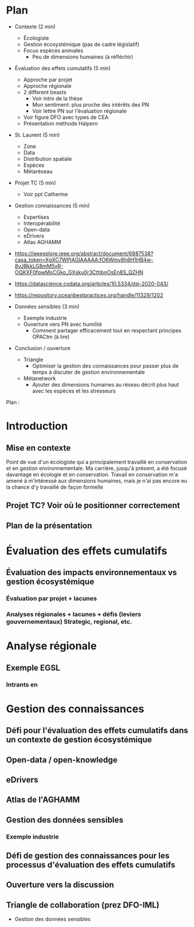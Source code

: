 # Plan

- Contexte (2 min)
  - Écologiste
  - Gestion écosystémique (pas de cadre législatif)
  - Focus espèces animales
    - Peu de dimensions humaines (à réfléchir)

- Évaluation des effets cumulatifs (5 min)
  - Approche par projet
  - Approche régionale
  - 2 different beasts
    - Voir intro de la thèse
    - Mon sentiment: plus proche des intérêts des PN
    - Voir lettre PN sur l'évaluation régionale
  - Voir figure DFO avec types de CEA
  - Présentation méthode Halpern

- St. Laurent (5 min)
  - Zone
  - Data
  - Distribution spatiale
  - Espèces
  - Métaréseau

- Projet TC (5 min)
  - Voir ppt Catherine

- Gestion connaissances (5 min)


  - Expertises
  - Interopérabilité
  - Open-data
  - eDrivers
  - Atlas AGHAMM


- https://ieeexplore.ieee.org/abstract/document/6887538?casa_token=XgXC7WPlAGIAAAAA:fO6Wmv8h8H1HB4w-8vJBkkLG8mM5vR-OQKXF0fpwMsCGko_GXsku0r3CttjbnOsEn8S_QZHN
- https://datascience.codata.org/articles/10.5334/dsj-2020-043/
- https://repository.oceanbestpractices.org/handle/11329/1202


- Données sensibles (3 min)
  - Exemple industrie
  - Ouverture vers PN avec humilité
    - Comment partager efficacement tout en respectant principes OPACtm (à lire)

- Conclusion / ouverture
  - Triangle
    - Optimiser la gestion des connaissances pour passer plus de temps à discuter de gestion environnementale
  - Métanetwork
    - Ajouter des dimensions humaines au réseau décrit plus haut avec les espèces et les stresseurs



Plan :

# Introduction

## Mise en contexte

Point de vue d'un écologiste qui a principalement travaillé en conservation et en gestion environnementale.
Ma carrière, jusqu'à présent, a été focusé davantage en écologie et en conservation.
Travail en conservation m'a amené à m'intéressé aux dimensions humaines, mais je n'ai pas encore eu la chance d'y travaillé de façon formelle

## Projet TC? Voir où le positionner correctement

## Plan de la présentation


# Évaluation des effets cumulatifs
## Évaluation des impacts environnementaux vs gestion écosystémique
### Évaluation par projet + lacunes
### Analyses régionales + lacunes + défis (leviers gouvernementaux) Strategic, regional, etc.

# Analyse régionale
## Exemple EGSL
### Intrants en



# Gestion des connaissances

## Défi pour l'évaluation des effets cumulatifs dans un contexte de gestion écosystémique

## Open-data / open-knowledge

## eDrivers

## Atlas de l'AGHAMM

## Gestion des données sensibles

### Exemple industrie

## Défi de gestion des connaissances pour les processus d'évaluation des effets cumulatifs

## Ouverture vers la discussion

## Triangle de collaboration (prez DFO-IML)





- Gestion des données sensibles
